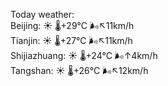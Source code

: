 Today weather:  
Beijing: ☀️   🌡️+29°C 🌬️↖11km/h  
Tianjin: ☀️   🌡️+27°C 🌬️↖11km/h  
Shijiazhuang: ☀️   🌡️+24°C 🌬️↑4km/h  
Tangshan: ☀️   🌡️+26°C 🌬️↖12km/h  
